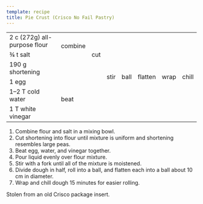 ```yaml
---
template: recipe
title: Pie Crust (Crisco No Fail Pastry)
---
```

<table>
<tr>
  <td>2 c (272g) all-purpose flour</td>
  <td rowspan="2">combine</td>
  <td rowspan="3">cut</td>
  <td rowspan="6">stir</td>
  <td rowspan="6">ball</td>
  <td rowspan="6">flatten</td>
  <td rowspan="6">wrap</td>
  <td rowspan="6">chill</td>
</tr>
<tr>
  <td>&frac34; t salt</td>
</tr>
<tr>
  <td>190 g shortening</td>
  <td class="righthide">&nbsp;</td>
</tr>
<tr>
  <td>1 egg</td>
  <td colspan="2" rowspan="3">beat</td>
</tr>
<tr>
  <td>1–2 T cold water</td>
</tr>
<tr>
  <td>1 T white vinegar</td>
</tr>
</table>

1. Combine flour and salt in a mixing bowl.
1. Cut shortening into flour until mixture is uniform and shortening resembles large peas.
1. Beat egg, water, and vinegar together.
1. Pour liquid evenly over flour mixture.
1. Stir with a fork until all of the mixture is moistened.
1. Divide dough in half, roll into a ball, and flatten each into a ball about 10 cm in diameter.
1. Wrap and chill dough 15 minutes for easier rolling.

<p class="confession">Stolen from an old Crisco package insert.</p>
